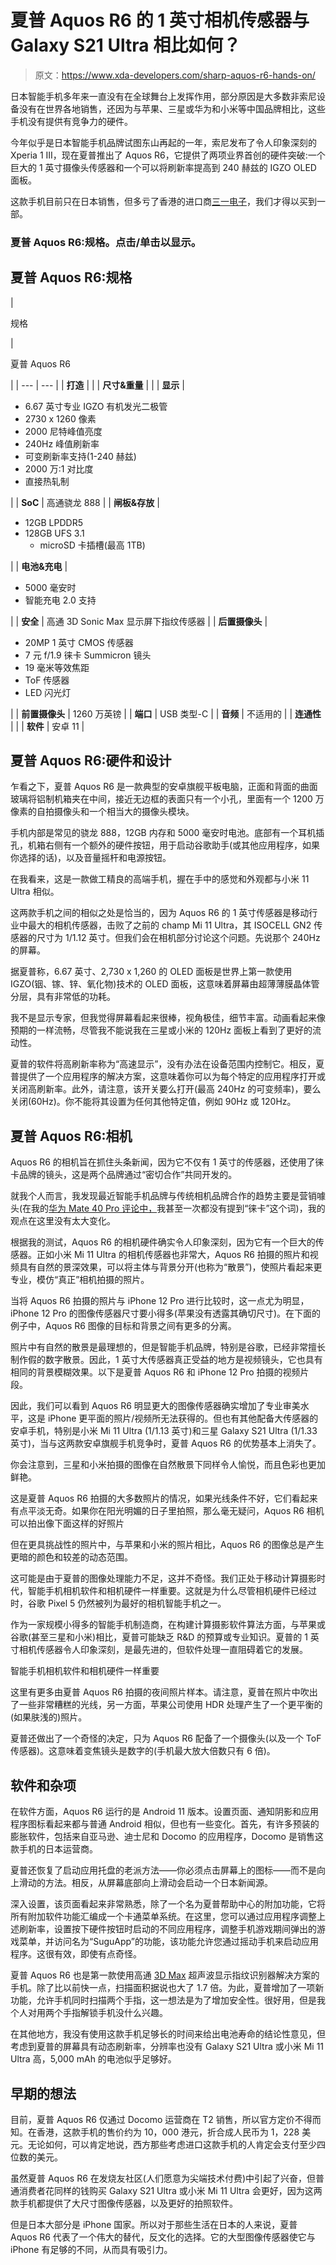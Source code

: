 # 夏普 Aquos R6 的 1 英寸相机传感器与 Galaxy S21 Ultra 相比如何？

> 原文：<https://www.xda-developers.com/sharp-aquos-r6-hands-on/>

日本智能手机多年来一直没有在全球舞台上发挥作用，部分原因是大多数非索尼设备没有在世界各地销售，还因为与苹果、三星或华为和小米等中国品牌相比，这些手机没有提供有竞争力的硬件。

今年似乎是日本智能手机品牌试图东山再起的一年，索尼发布了令人印象深刻的 Xperia 1 III，现在夏普推出了 Aquos R6，它提供了两项业界首创的硬件突破:一个巨大的 1 英寸摄像头传感器和一个可以将刷新率提高到 240 赫兹的 IGZO OLED 面板。

这款手机目前只在日本销售，但多亏了香港的进口商[三一电子](https://www.xda-developers.com/sony-xperia-1-iii-hands-on/)，我们才得以买到一部。

### 夏普 Aquos R6:规格。点击/单击以显示。

## 夏普 Aquos R6:规格

| 

规格

 | 

夏普 Aquos R6

 |
| --- | --- |
| **打造** |  |
| **尺寸&重量** |  |
| **显示** | 

*   6.67 英寸专业 IGZO 有机发光二极管
*   2730 x 1260 像素
*   2000 尼特峰值亮度
*   240Hz 峰值刷新率
*   可变刷新率支持(1-240 赫兹)
*   2000 万:1 对比度
*   直接热轧制

 |
| **SoC** | 高通骁龙 888 |
| **闸板&存放** | 

*   12GB LPDDR5
*   128GB UFS 3.1
    *   microSD 卡插槽(最高 1TB)

 |
| **电池&充电** | 

*   5000 毫安时
*   智能充电 2.0 支持

 |
| **安全** | 高通 3D Sonic Max 显示屏下指纹传感器 |
| **后置摄像头** | 

*   20MP 1 英寸 CMOS 传感器
*   7 元 f/1.9 徕卡 Summicron 镜头
*   19 毫米等效焦距
*   ToF 传感器
*   LED 闪光灯

 |
| **前置摄像头** | 1260 万英镑 |
| **端口** | USB 类型-C |
| **音频** | 不适用的 |
| **连通性** |  |
| **软件** | 安卓 11 |

## 夏普 Aquos R6:硬件和设计

乍看之下，夏普 Aquos R6 是一款典型的安卓旗舰平板电脑，正面和背面的曲面玻璃将铝制机箱夹在中间，接近无边框的表面只有一个小孔，里面有一个 1200 万像素的自拍摄像头和一个相当大的摄像头模块。

手机内部是常见的骁龙 888，12GB 内存和 5000 毫安时电池。底部有一个耳机插孔，机箱右侧有一个额外的硬件按钮，用于启动谷歌助手(或其他应用程序，如果你选择的话)，以及音量摇杆和电源按钮。

在我看来，这是一款做工精良的高端手机，握在手中的感觉和外观都与小米 11 Ultra 相似。

这两款手机之间的相似之处是恰当的，因为 Aquos R6 的 1 英寸传感器是移动行业中最大的相机传感器，击败了之前的 champ Mi 11 Ultra，其 ISOCELL GN2 传感器的尺寸为 1/1.12 英寸。但我们会在相机部分讨论这个问题。先说那个 240Hz 的屏幕。

据夏普称，6.67 英寸、2,730 x 1,260 的 OLED 面板是世界上第一款使用 IGZO(铟、镓、锌、氧化物)技术的 OLED 面板，这意味着屏幕由超薄薄膜晶体管分层，具有非常低的功耗。

我不是显示专家，但我觉得屏幕看起来很棒，视角极佳，细节丰富。动画看起来像预期的一样流畅，尽管我不能说我在三星或小米的 120Hz 面板上看到了更好的流动性。

夏普的软件将高刷新率称为“高速显示”，没有办法在设备范围内控制它。相反，夏普提供了一个应用程序的解决方案，这意味着你可以为每个特定的应用程序打开或关闭高刷新率。此外，请注意，该开关要么打开(最高 240Hz 的可变频率)，要么关闭(60Hz)。你不能将其设置为任何其他特定值，例如 90Hz 或 120Hz。

## 夏普 Aquos R6:相机

Aquos R6 的相机旨在抓住头条新闻，因为它不仅有 1 英寸的传感器，还使用了徕卡品牌的镜头，这是两个品牌通过“密切合作”共同开发的。

就我个人而言，我发现最近智能手机品牌与传统相机品牌合作的趋势主要是营销噱头(在我的[华为 Mate 40 Pro 评论中，](https://www.xda-developers.com/huawei-mate-40-pro-hands-on-preview/)我甚至一次都没有提到“徕卡”这个词)，我的观点在这里没有太大变化。

根据我的测试，Aquos R6 的相机硬件确实令人印象深刻，因为它有一个巨大的传感器。正如小米 Mi 11 Ultra 的相机传感器也非常大，Aquos R6 拍摄的照片和视频具有自然的景深效果，可以将主体与背景分开(也称为“散景”)，使照片看起来更专业，模仿“真正”相机拍摄的照片。

当将 Aquos R6 拍摄的照片与 iPhone 12 Pro 进行比较时，这一点尤为明显，iPhone 12 Pro 的图像传感器尺寸要小得多(苹果没有透露其确切尺寸)。在下面的例子中，Aquos R6 图像的目标和背景之间有更多的分离。

照片中有自然的散景是最理想的，但是智能手机品牌，特别是谷歌，已经非常擅长制作假的数字散景。因此，1 英寸大传感器真正受益的地方是视频镜头，它也具有相同的背景模糊效果。以下是夏普 Aquos R6 和 iPhone 12 Pro 拍摄的视频片段。

因此，我们可以看到 Aquos R6 明显更大的图像传感器确实增加了专业审美水平，这是 iPhone 更平面的照片/视频所无法获得的。但也有其他配备大传感器的安卓手机，特别是小米 Mi 11 Ultra (1/1.13 英寸)和三星 Galaxy S21 Ultra (1/1.33 英寸)，当与这两款安卓旗舰手机竞争时，夏普 Aquos R6 的优势基本上消失了。

你会注意到，三星和小米拍摄的图像在自然散景下同样令人愉悦，而且色彩也更加鲜艳。

这是夏普 Aquos R6 拍摄的大多数照片的情况，如果光线条件不好，它们看起来有点平淡无奇。如果你在阳光明媚的日子里拍照，那么毫无疑问，Aquos R6 相机可以拍出像下面这样的好照片

但在更具挑战性的照片中，与苹果和小米的照片相比，Aquos R6 的图像总是产生更暗的颜色和较差的动态范围。

这可能是由于夏普的图像处理能力不足，这并不奇怪。我们正处于移动计算摄影时代，智能手机相机软件和相机硬件一样重要。这就是为什么尽管相机硬件已经过时，谷歌 Pixel 5 仍然被列为最好的相机智能手机之一。

作为一家规模小得多的智能手机制造商，在构建计算摄影软件算法方面，与苹果或谷歌(甚至三星和小米)相比，夏普可能缺乏 R&D 的预算或专业知识。夏普的 1 英寸相机传感器令人印象深刻，是最先进的，但软件处理一直阻碍着它的发展。

智能手机相机软件和相机硬件一样重要

这里有更多由夏普 Aquos R6 拍摄的夜间照片样本。请注意，夏普在照片中吹出了一些非常糟糕的光线，另一方面，苹果公司使用 HDR 处理产生了一个更平衡的(如果肤浅的)照片。

夏普还做出了一个奇怪的决定，只为 Aquos R6 配备了一个摄像头(以及一个 ToF 传感器)。这意味着变焦镜头是数字的(手机最大放大倍数只有 6 倍)。

## 软件和杂项

在软件方面，Aquos R6 运行的是 Android 11 版本。设置页面、通知阴影和应用程序图标看起来都与普通 Android 相似，但也有一些变化。首先，有许多预装的膨胀软件，包括来自亚马逊、迪士尼和 Docomo 的应用程序，Docomo 是销售这款手机的日本运营商。

夏普还恢复了启动应用托盘的老派方法——你必须点击屏幕上的图标——而不是向上滑动的方法。相反，从屏幕底部向上滑动会启动一个日本新闻源。

深入设置，该页面看起来非常熟悉，除了一个名为夏普帮助中心的附加功能，它将所有附加软件功能汇编成一个卡通菜单系统。在这里，您可以通过应用程序调整上述刷新率，设置按下硬件按钮时启动的不同应用程序，调整手机游戏期间弹出的游戏菜单，并访问名为“SuguApp”的功能，该功能允许您通过摇动手机来启动应用程序。这很有效，即使有点奇怪。

夏普 Aquos R6 也是第一款使用高通 [3D Max](https://www.xda-developers.com/qualcomms-ultrasonic-fingerprint-scanner-1-7x-bigger-than-before/) 超声波显示指纹识别器解决方案的手机。除了比以前快一点，扫描面积据说也大了 1.7 倍。为此，夏普增加了一项新功能，允许手机同时扫描两个手指，这一想法是为了增加安全性。很好用，但是我个人对用两个手指解锁手机没什么兴趣。

在其他地方，我没有使用这款手机足够长的时间来给出电池寿命的结论性意见，但考虑到夏普的屏幕具有动态刷新率，分辨率也没有 Galaxy S21 Ultra 或小米 Mi 11 Ultra 高，5,000 mAh 的电池似乎足够好。

## 早期的想法

目前，夏普 Aquos R6 仅通过 Docomo 运营商在 T2 销售，所以官方定价不得而知。在香港，这款手机的售价约为 10，000 港元，折合成人民币为 1，228 美元。无论如何，可以肯定地说，西方那些考虑进口这款手机的人肯定会支付至少四位数的美元。

虽然夏普 Aquos R6 在发烧友社区(人们愿意为尖端技术付费)中引起了兴奋，但普通消费者花同样的钱购买 Galaxy S21 Ultra 或小米 Mi 11 Ultra 会更好，因为这两款手机都提供了大尺寸图像传感器，以及更好的拍照软件。

但是日本大部分是 iPhone 国家。所以对于那些生活在日本的人来说，夏普 Aquos R6 代表了一个伟大的替代，反文化的选择。它的大型图像传感器使它与 iPhone 有足够的不同，从而具有吸引力。